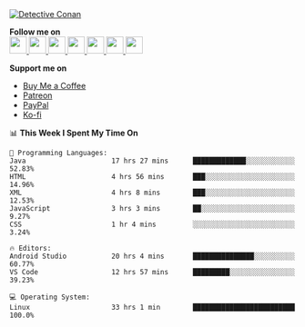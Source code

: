 <a href="https://mrepol742.github.io">
  <img alt="Detective Conan" src="https://mrepol742-gif-randomizer.vercel.app/api/#2" /> 
  </a> 
  
  
  **Follow me on** <br>
  <a href="https://mrepol742.github.io/">
  <img src="https://github.com/mrepol742/mrepol742/blob/master/images/web.svg" width="30">
</a>
<a href="https://facebook.com/melvinjonesrepol">
  <img src="https://github.com/mrepol742/mrepol742/blob/master/images/facebook.svg" width="30">
</a>
<a href="https://instagram.com/melvinjonesrepol">
  <img src="https://github.com/mrepol742/mrepol742/blob/master/images/instagram.svg" width="30">
</a>
<a href="https://pinterest.com/mrepol742">
  <img src="https://github.com/mrepol742/mrepol742/blob/master/images/pinterest.svg" width="30">
</a>
<a href="https://twitter.com/mrepol742`">
  <img src="https://github.com/mrepol742/mrepol742/blob/master/images/twitter.svg" width="30">
</a>
<a href="https://linkedin.com/in/mrepol742">
  <img src="https://github.com/mrepol742/mrepol742/blob/master/images/linkedin.svg" width="30">
</a>
<a href="https://www.youtube.com/@mrepol742">
  <img src="https://github.com/mrepol742/mrepol742/blob/master/images/youtube.svg" width="30">
</a>

**Support me on**<ul>
            <li>
              <a  href="https://www.buymeacoffee.com/mrepol742">Buy Me a Coffee</a>
            </li>
            <li>
              <a href="https://www.patreon.com/melvinjonesrepol">Patreon</a>
            </li>
            <li >
              <a href="https://paypal.me/mrepol742">PayPal</a>
            </li>
            <li>
              <a href="https://ko-fi.com/mrepol742">Ko-fi</a>
            </li>
          </ul>

<!--START_SECTION:waka-->
📊 **This Week I Spent My Time On** 

```text
💬 Programming Languages: 
Java                     17 hrs 27 mins      █████████████░░░░░░░░░░░░   52.83% 
HTML                     4 hrs 56 mins       ███░░░░░░░░░░░░░░░░░░░░░░   14.96% 
XML                      4 hrs 8 mins        ███░░░░░░░░░░░░░░░░░░░░░░   12.53% 
JavaScript               3 hrs 3 mins        ██░░░░░░░░░░░░░░░░░░░░░░░   9.27% 
CSS                      1 hr 4 mins         ░░░░░░░░░░░░░░░░░░░░░░░░░   3.24%

🔥 Editors: 
Android Studio           20 hrs 4 mins       ███████████████░░░░░░░░░░   60.77% 
VS Code                  12 hrs 57 mins      █████████░░░░░░░░░░░░░░░░   39.23%

💻 Operating System: 
Linux                    33 hrs 1 min        █████████████████████████   100.0%

```


<!--END_SECTION:waka-->

